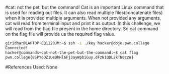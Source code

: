 #cat: not the pet, but the command!
Cat is an important Linux command that is used for reading out files. It can also read multiple files(concatenate files) when it is provided multiple arguments. When not provided any arguments, cat will read from terminal input and print it as output. 
	In this challenge, we will read from the flag file present in the home directory. So cat command
on the flag file will provide us the required flag value.

```bash
giridhar@LAPTOP-EQ112OJM:~$ ssh -i ./key hacker@dojo.pwn.college
Connected!
hacker@commands~cat-not-the-pet-but-the-command:~$ cat flag
pwn.college{8SPYoOZ1UeDhHl6Fj3ayWpbiGuy.dFzN1QDL2kTN0czW}
```
#References Used:
None
